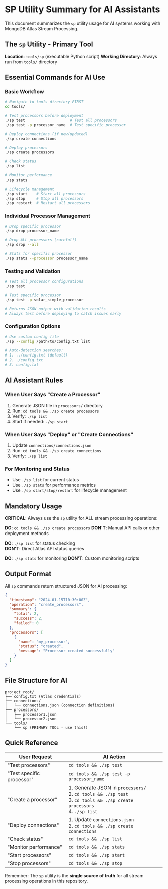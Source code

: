 # SP Utility Summary for AI Assistants

This document summarizes the `sp` utility usage for AI systems working with MongoDB Atlas Stream Processing.

## The `sp` Utility - Primary Tool

**Location**: `tools/sp` (executable Python script)
**Working Directory**: Always run from `tools/` directory

## Essential Commands for AI Use

### Basic Workflow
```bash
# Navigate to tools directory FIRST
cd tools/

# Test processors before deployment
./sp test                    # Test all processors
./sp test -p processor_name  # Test specific processor

# Deploy connections (if new/updated)
./sp create connections

# Deploy processors 
./sp create processors

# Check status
./sp list

# Monitor performance
./sp stats

# Lifecycle management
./sp start    # Start all processors
./sp stop     # Stop all processors  
./sp restart  # Restart all processors
```

### Individual Processor Management
```bash
# Drop specific processor
./sp drop processor_name

# Drop ALL processors (careful!)
./sp drop --all

# Stats for specific processor
./sp stats --processor processor_name
```

### Testing and Validation
```bash
# Test all processor configurations
./sp test

# Test specific processor
./sp test -p solar_simple_processor

# Returns JSON output with validation results
# Always test before deploying to catch issues early
```

### Configuration Options
```bash
# Use custom config file
./sp --config /path/to/config.txt list

# Auto-detection searches:
# 1. ../config.txt (default)
# 2. ./config.txt
# 3. config.txt
```

## AI Assistant Rules

### When User Says "Create a Processor"
1. Generate JSON file in `processors/` directory
2. Run: `cd tools && ./sp create processors`
3. Verify: `./sp list`
4. Start if needed: `./sp start`

### When User Says "Deploy" or "Create Connections"  
1. Update `connections/connections.json`
2. Run: `cd tools && ./sp create connections`
3. Verify: `./sp list`

### For Monitoring and Status
- Use `./sp list` for current status
- Use `./sp stats` for performance metrics
- Use `./sp start/stop/restart` for lifecycle management

## Mandatory Usage

**CRITICAL**: Always use the `sp` utility for ALL stream processing operations:

**DO**: `cd tools && ./sp create processors`
**DON'T**: Manual API calls or other deployment methods

**DO**: `./sp list` for status checking  
**DON'T**: Direct Atlas API status queries

**DO**: `./sp stats` for monitoring
**DON'T**: Custom monitoring scripts

## Output Format

All `sp` commands return structured JSON for AI processing:

```json
{
  "timestamp": "2024-01-15T10:30:00Z",
  "operation": "create_processors",
  "summary": {
    "total": 2,
    "success": 2, 
    "failed": 0
  },
  "processors": [
    {
      "name": "my_processor",
      "status": "created",
      "message": "Processor created successfully"
    }
  ]
}
```

## File Structure for AI

```
project_root/
├── config.txt (Atlas credentials)
├── connections/
│   └── connections.json (connection definitions)
├── processors/
│   ├── processor1.json
│   └── processor2.json  
└── tools/
    └── sp (PRIMARY TOOL - use this!)
```

## Quick Reference

| User Request | AI Action |
|-------------|-----------|
| "Test processors" | `cd tools && ./sp test` |
| "Test specific processor" | `cd tools && ./sp test -p processor_name` |
| "Create a processor" | 1. Generate JSON in `processors/`<br>2. `cd tools && ./sp test`<br>3. `cd tools && ./sp create processors`<br>4. `./sp list` |
| "Deploy connections" | 1. Update `connections.json`<br>2. `cd tools && ./sp create connections` |
| "Check status" | `cd tools && ./sp list` |
| "Monitor performance" | `cd tools && ./sp stats` |
| "Start processors" | `cd tools && ./sp start` |
| "Stop processors" | `cd tools && ./sp stop` |

Remember: The `sp` utility is the **single source of truth** for all stream processing operations in this repository.
